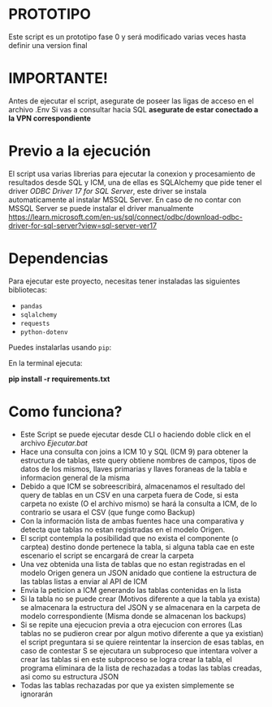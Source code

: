 # PROTOTIPO
Este script es un prototipo fase 0 y será modificado varias veces hasta definir una version final

# IMPORTANTE!
Antes de ejecutar el script, asegurate de poseer las ligas de acceso en el archivo .Env
Si vas a consultar hacia SQL **asegurate de estar conectado a la VPN correspondiente**

# Previo a la ejecución
El script usa varias librerias para ejecutar la conexion y procesamiento de resultados desde SQL y ICM, una de ellas es SQLAlchemy 
que pide tener el driver *ODBC Driver 17 for SQL Server*, este driver se instala automaticamente al instalar MSSQL Server. 
En caso de no contar con MSSQL Server se puede instalar el driver manualmente 
https://learn.microsoft.com/en-us/sql/connect/odbc/download-odbc-driver-for-sql-server?view=sql-server-ver17

# Dependencias

Para ejecutar este proyecto, necesitas tener instaladas las siguientes bibliotecas:

* `pandas`
* `sqlalchemy`
* `requests`
* `python-dotenv`

Puedes instalarlas usando `pip`:

En la terminal ejecuta: 

**pip install -r requirements.txt**

# Como funciona? 
- Este Script se puede ejecutar desde CLI o haciendo doble click en el archivo *Ejecutar.bat*
- Hace una consulta con joins a ICM 10 y SQL (ICM 9) para obtener la estructura de tablas, este query obtiene 
  nombres de campos, tipos de datos de los mismos, llaves primarias y llaves foraneas de la tabla e informacion general de la misma
- Debido a que ICM se sobreescribirá, almacenamos el resultado del query de tablas en un CSV en una carpeta fuera de Code, si esta
  carpeta no existe (O el archivo mismo) se hará la consulta a ICM, de lo contrario se usara el CSV (que funge como Backup)
- Con la información lista de ambas fuentes hace una comparativa y detecta que tablas no estan registradas en el modelo Origen. 
- El script contempla la posibilidad que no exista el componente (o carptea) destino donde pertenece la tabla, si alguna tabla cae en 
  este escenario el script se encargará de crear la carpeta
- Una vez obtenida una lista de tablas que no estan registradas en el modelo Origen genera un JSON anidado que contiene la estructura de las tablas listas a enviar al API de ICM 
- Envia la peticion a ICM generando las tablas contenidas en la lista 
- Si la tabla no se puede crear (Motivos diferente a que la tabla ya exista) se almacenara la estructura del JSON 
  y se almacenara en la carpeta de modelo correspondiente (Misma donde se almacenan los backups)
- Si se repite una ejecucion previa a otra ejecucion con errores (Las tablas no se pudieron crear por algun motivo diferente a que ya existian) el script 
  preguntara si se quiere reintentar la insercion de esas tablas, en caso de contestar S se ejecutara un subproceso que intentara volver a crear las tablas
  si en este subproceso se logra crear la tabla, el programa eliminara de la lista de rechazadas a todas las tablas creadas, asi como su estructura JSON
- Todas las tablas rechazadas por que ya existen simplemente se ignorarán